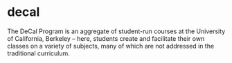 # decal

The DeCal Program is an aggregate of student-run courses at the University of California, Berkeley – here, students create and facilitate their own classes on a variety of subjects, many of which are not addressed in the traditional curriculum.
